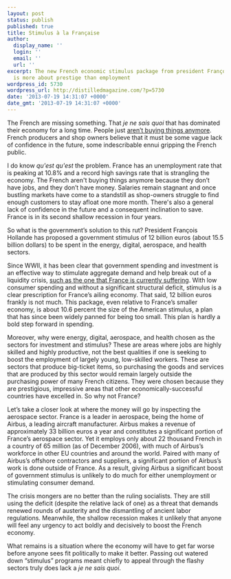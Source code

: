 ```yaml
---
layout: post
status: publish
published: true
title: Stimulus à la Française
author:
  display_name: ''
  login: ''
  email: ''
  url: ''
excerpt: The new French economic stimulus package from president François Holland
  is more about prestige than employment
wordpress_id: 5730
wordpress_url: http://distilledmagazine.com/?p=5730
date: '2013-07-19 14:31:07 +0000'
date_gmt: '2013-07-19 14:31:07 +0000'
---
```

<p>The French are missing something. That <em>je ne sais quoi</em> that has dominated their economy for a long time. People just <a href="http://www.nytimes.com/2013/07/12/business/global/consumer-concerns-weigh-down-french-economy.html" target="_blank">aren’t buying things anymore</a>. French producers and shop owners believe that it must be some vague lack of confidence in the future, some indescribable ennui gripping the French public.</p>
<p>I do know <em>qu'est qu'est</em> the problem. France has an unemployment rate that is peaking at 10.8% and a record high savings rate that is strangling the economy. The French aren't buying things anymore because they don’t have jobs, and they don’t have money. Salaries remain stagnant and once bustling markets have come to a standstill as shop-owners struggle to find enough customers to stay afloat one more month. There's also a general lack of confidence in the future and a consequent inclination to save. France is in its second shallow recession in four years.</p>
<p class="break">So what is the government’s solution to this rut? President François Hollande has proposed a government stimulus of 12 billion euros (about 15.5 billion dollars) to be spent in the energy, digital, aerospace, and health sectors.</p>
<p>Since WWII, it has been clear that government spending and investment is an effective way to stimulate aggregate demand and help break out of a liquidity crisis, <a href="http://krugman.blogs.nytimes.com/2013/07/13/more-on-not-so-miserable-france/" target="_blank">such as the one that France is currently suffering</a>. With low consumer spending and without a significant structural deficit, stimulus is a clear prescription for France’s ailing economy. That said, 12 billion euros frankly is not much. This package, even relative to France’s smaller economy, is about 10.6 percent the size of the American stimulus, a plan that has since been widely panned for being too small. This plan is hardly a bold step forward in spending.</p>
<p>Moreover, why were energy, digital, aerospace, and health chosen as the sectors for investment and stimulus? These are areas where jobs are highly skilled and highly productive, not the best qualities if one is seeking to boost the employment of largely young, low-skilled workers. These are sectors that produce big-ticket items, so purchasing the goods and services that are produced by this sector would remain largely outside the purchasing power of many French citizens. They were chosen because they are prestigious, impressive areas that other economically-successful countries have excelled in. So why not France?</p>
<p>Let’s take a closer look at where the money will go by inspecting the aerospace sector. France is a leader in aerospace, being the home of Airbus, a leading aircraft manufacturer. Airbus makes a revenue of approximately 33 billion euros a year and constitutes a significant portion of France’s aerospace sector. Yet it employs only about 22 thousand French in a country of 65 million (as of December 2006), with much of Airbus’s workforce in other EU countries and around the world. Paired with many of Airbus’s offshore contractors and suppliers, a significant portion of Airbus’s work is done outside of France. As a result, giving Airbus a significant boost of government stimulus is unlikely to do much for either unemployment or stimulating consumer demand.</p>
<p class="break">The crisis mongers are no better than the ruling socialists. They are still using the deficit (despite the relative lack of one) as a threat that demands renewed rounds of austerity and the dismantling of ancient labor regulations. Meanwhile, the shallow recession makes it unlikely that anyone will feel any urgency to act boldly and decisively to boost the French economy.</p>
<p>What remains is a situation where the economy will have to get far worse before anyone sees fit politically to make it better. Passing out watered down “stimulus” programs meant chiefly to appeal through the flashy sectors truly does lack a <em>je ne sais quoi</em>.</p>

